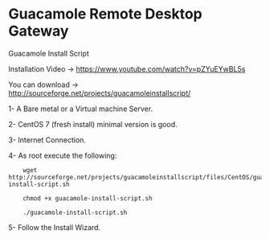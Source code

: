# Guacamole Remote Desktop Gateway
Guacamole Install Script

Installation Video -> https://www.youtube.com/watch?v=pZYuEYwBL5s

You can download -> http://sourceforge.net/projects/guacamoleinstallscript/

1- A Bare metal or a Virtual machine Server.

2- CentOS 7 (fresh install) minimal version is good.

3- Internet Connection.

4- As root execute the following:

        wget http://sourceforge.net/projects/guacamoleinstallscript/files/CentOS/guacamole-install-script.sh
        
        chmod +x guacamole-install-script.sh
        
        ./guacamole-install-script.sh
        
5- Follow the Install Wizard.
